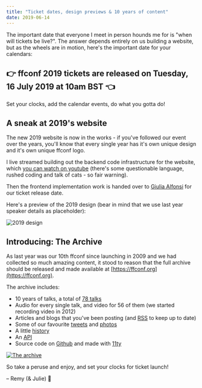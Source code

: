 ```yaml
---
title: "Ticket dates, design previews & 10 years of content"
date: 2019-06-14
---
```


The important date that everyone I meet in person hounds me for is "when will tickets be live?". The answer depends entirely on us building a website, but as the wheels are in motion, here's the important date for your calendars:

## 👉 **ffconf 2019 tickets are released on Tuesday, 16 July 2019 at 10am BST** 👈

Set your clocks, add the calendar events, do what you gotta do!

## A sneak at 2019's website

The new 2019 website is now in the works - if you've followed our event over the years, you'll know that every single year has it's own unique design and it's own unique ffconf logo.

I live streamed building out the backend code infrastructure for the website, which [you can watch on youtube](https://youtu.be/yyVqjw3Jn18) (there's some questionable language, rushed coding and talk of cats - so fair warning).

Then the frontend implementation work is handed over to [Giulia Alfonsi](https://twitter.com/electric_g) for our ticket release date.

Here's a preview of the 2019 design (bear in mind that we use last year speaker details as placeholder):

![2019 design](/images/articles/2019-designs.jpg)

## Introducing: The Archive

As last year was our 10th ffconf since launching in 2009 and we had collected so much amazing content, it stood to reason that the full archive should be released and made available at [https://ffconf.org](https://ffconf.org).

The archive includes:

- 10 years of talks, a total of [78 talks](https://ffconf.org/talks)
- Audio for every single talk, and video for 56 of them (we started recording video in 2012)
- Articles and blogs that you've been posting (and [RSS](https://ffconf.org/articles.xml) to keep up to date)
- Some of our favourite [tweets](https://ffconf.org/tweets/) and [photos](https://ffconf.org/photos/)
- A little [history](https://ffconf.org/history/)
- An [API](https://ffconf.org/api)
- Source code on [Github](https://github.com/leftlogic/ffconf) and made with [11ty](https://11ty.io)

[![The archive](/images/articles/archive.jpg)](https://ffconf.org/)

So take a peruse and enjoy, and set your clocks for ticket launch!

– Remy (& Julie) 👋
